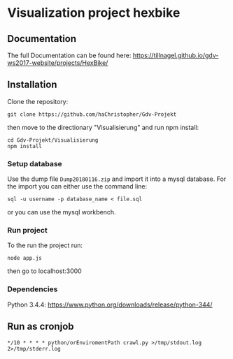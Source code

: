 # Visualization project hexbike



## Documentation
The full Documentation can be found here:
https://tillnagel.github.io/gdv-ws2017-website/projects/HexBike/

## Installation

Clone the repository:

```
git clone https://github.com/haChristopher/Gdv-Projekt
```
then move to the directionary "Visualisierung" and run npm install:

```
cd Gdv-Projekt/Visualisierung
npm install
```

### Setup database 

Use the dump file ```Dump20180116.zip``` and import it into a mysql database.
For the import you can either use the command line:

```
sql -u username -p database_name < file.sql
```

or you can use the mysql workbench.



### Run project

To the run the project run:

```
node app.js
```

then go to localhost:3000

### Dependencies


Python 3.4.4: https://www.python.org/downloads/release/python-344/


## Run as cronjob

```
*/10 * * * * python/orEnviromentPath crawl.py >/tmp/stdout.log 2>/tmp/stderr.log
```
